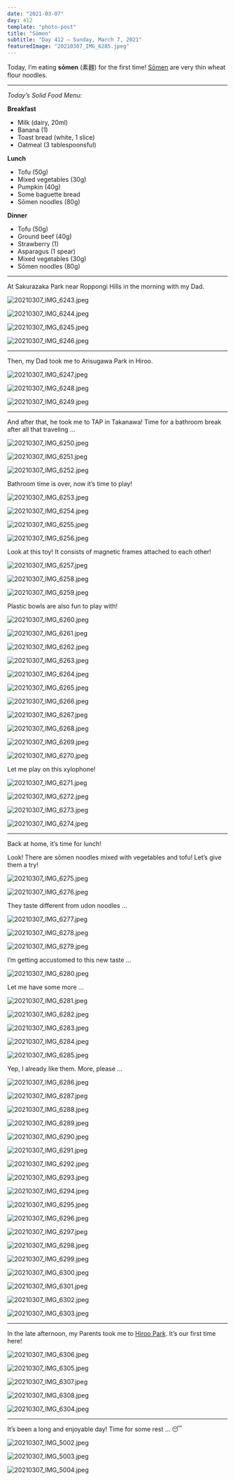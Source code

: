 ```yaml
---
date: "2021-03-07"
day: 412
template: "photo-post"
title: "Sōmen"
subtitle: "Day 412 – Sunday, March 7, 2021"
featuredImage: "20210307_IMG_6285.jpeg"
---
```


Today, I’m eating **sōmen** (素麺) for the first time! <a href="https://en.wikipedia.org/wiki/S%C5%8Dmen">Sōmen</a> are very thin wheat flour noodles.

<hr />

_Today’s Solid Food Menu:_

**Breakfast**

- Milk (dairy, 20ml)
- Banana (1)
- Toast bread (white, 1 slice)
- Oatmeal (3 tablespoonsful)

**Lunch**

- Tofu (50g)
- Mixed vegetables (30g)
- Pumpkin (40g)
- Some baguette bread
- Sōmen noodles (80g)

**Dinner**

- Tofu (50g)
- Ground beef (40g)
- Strawberry (1)
- Asparagus (1 spear)
- Mixed vegetables (30g)
- Sōmen noodles (80g)

<hr />

At Sakurazaka Park near Roppongi Hills in the morning with my Dad.

![20210307_IMG_6243.jpeg](20210307_IMG_6243.jpeg)

![20210307_IMG_6244.jpeg](20210307_IMG_6244.jpeg)

![20210307_IMG_6245.jpeg](20210307_IMG_6245.jpeg)

![20210307_IMG_6246.jpeg](20210307_IMG_6246.jpeg)

<hr />

Then, my Dad took me to Arisugawa Park in Hiroo.

![20210307_IMG_6247.jpeg](20210307_IMG_6247.jpeg)

![20210307_IMG_6248.jpeg](20210307_IMG_6248.jpeg)

![20210307_IMG_6249.jpeg](20210307_IMG_6249.jpeg)

<hr />

And after that, he took me to TAP in Takanawa! Time for a bathroom break after all that traveling …

![20210307_IMG_6250.jpeg](20210307_IMG_6250.jpeg)

![20210307_IMG_6251.jpeg](20210307_IMG_6251.jpeg)

![20210307_IMG_6252.jpeg](20210307_IMG_6252.jpeg)

Bathroom time is over, now it’s time to play!

![20210307_IMG_6253.jpeg](20210307_IMG_6253.jpeg)

![20210307_IMG_6254.jpeg](20210307_IMG_6254.jpeg)

![20210307_IMG_6255.jpeg](20210307_IMG_6255.jpeg)

![20210307_IMG_6256.jpeg](20210307_IMG_6256.jpeg)

Look at this toy! It consists of magnetic frames attached to each other!

![20210307_IMG_6257.jpeg](20210307_IMG_6257.jpeg)

![20210307_IMG_6258.jpeg](20210307_IMG_6258.jpeg)

![20210307_IMG_6259.jpeg](20210307_IMG_6259.jpeg)

Plastic bowls are also fun to play with!

![20210307_IMG_6260.jpeg](20210307_IMG_6260.jpeg)

![20210307_IMG_6261.jpeg](20210307_IMG_6261.jpeg)

![20210307_IMG_6262.jpeg](20210307_IMG_6262.jpeg)

![20210307_IMG_6263.jpeg](20210307_IMG_6263.jpeg)

![20210307_IMG_6264.jpeg](20210307_IMG_6264.jpeg)

![20210307_IMG_6265.jpeg](20210307_IMG_6265.jpeg)

![20210307_IMG_6266.jpeg](20210307_IMG_6266.jpeg)

![20210307_IMG_6267.jpeg](20210307_IMG_6267.jpeg)

![20210307_IMG_6268.jpeg](20210307_IMG_6268.jpeg)

![20210307_IMG_6269.jpeg](20210307_IMG_6269.jpeg)

![20210307_IMG_6270.jpeg](20210307_IMG_6270.jpeg)

Let me play on this xylophone!

![20210307_IMG_6271.jpeg](20210307_IMG_6271.jpeg)

![20210307_IMG_6272.jpeg](20210307_IMG_6272.jpeg)

![20210307_IMG_6273.jpeg](20210307_IMG_6273.jpeg)

![20210307_IMG_6274.jpeg](20210307_IMG_6274.jpeg)

<hr />

Back at home, it’s time for lunch!

Look! There are sōmen noodles mixed with vegetables and tofu! Let’s give them a try!

![20210307_IMG_6275.jpeg](20210307_IMG_6275.jpeg)

![20210307_IMG_6276.jpeg](20210307_IMG_6276.jpeg)

They taste different from udon noodles …

![20210307_IMG_6277.jpeg](20210307_IMG_6277.jpeg)

![20210307_IMG_6278.jpeg](20210307_IMG_6278.jpeg)

![20210307_IMG_6279.jpeg](20210307_IMG_6279.jpeg)

I’m getting accustomed to this new taste …

![20210307_IMG_6280.jpeg](20210307_IMG_6280.jpeg)

Let me have some more …

![20210307_IMG_6281.jpeg](20210307_IMG_6281.jpeg)

![20210307_IMG_6282.jpeg](20210307_IMG_6282.jpeg)

![20210307_IMG_6283.jpeg](20210307_IMG_6283.jpeg)

![20210307_IMG_6284.jpeg](20210307_IMG_6284.jpeg)

![20210307_IMG_6285.jpeg](20210307_IMG_6285.jpeg)

Yep, I already like them. More, please …

![20210307_IMG_6286.jpeg](20210307_IMG_6286.jpeg)

![20210307_IMG_6287.jpeg](20210307_IMG_6287.jpeg)

![20210307_IMG_6288.jpeg](20210307_IMG_6288.jpeg)

![20210307_IMG_6289.jpeg](20210307_IMG_6289.jpeg)

![20210307_IMG_6290.jpeg](20210307_IMG_6290.jpeg)

![20210307_IMG_6291.jpeg](20210307_IMG_6291.jpeg)

![20210307_IMG_6292.jpeg](20210307_IMG_6292.jpeg)

![20210307_IMG_6293.jpeg](20210307_IMG_6293.jpeg)

![20210307_IMG_6294.jpeg](20210307_IMG_6294.jpeg)

![20210307_IMG_6295.jpeg](20210307_IMG_6295.jpeg)

![20210307_IMG_6296.jpeg](20210307_IMG_6296.jpeg)

![20210307_IMG_6297.jpeg](20210307_IMG_6297.jpeg)

![20210307_IMG_6298.jpeg](20210307_IMG_6298.jpeg)

![20210307_IMG_6299.jpeg](20210307_IMG_6299.jpeg)

![20210307_IMG_6300.jpeg](20210307_IMG_6300.jpeg)

![20210307_IMG_6301.jpeg](20210307_IMG_6301.jpeg)

![20210307_IMG_6302.jpeg](20210307_IMG_6302.jpeg)

![20210307_IMG_6303.jpeg](20210307_IMG_6303.jpeg)

<hr />

In the late afternoon, my Parents took me to <a href="https://goo.gl/maps/KaHUKFc6uUpRaoNz6">Hiroo Park</a>. It’s our first time here!

![20210307_IMG_6306.jpeg](20210307_IMG_6306.jpeg)

![20210307_IMG_6305.jpeg](20210307_IMG_6305.jpeg)

![20210307_IMG_6307.jpeg](20210307_IMG_6307.jpeg)

![20210307_IMG_6308.jpeg](20210307_IMG_6308.jpeg)

![20210307_IMG_6304.jpeg](20210307_IMG_6304.jpeg)

<hr />

It’s been a long and enjoyable day! Time for some rest … 😴

![20210307_IMG_5002.jpeg](20210307_IMG_5002.jpeg)

![20210307_IMG_5003.jpeg](20210307_IMG_5003.jpeg)

![20210307_IMG_5004.jpeg](20210307_IMG_5004.jpeg)
